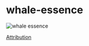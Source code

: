 ﻿# whale-essence

![whale essence](https://raw.githubusercontent.com/anibalanto/whale-essence/master/WhaelEssence.png)

[Attribution](https://anibanto.wordpress.com/2020/08/05/la-esencia-de-una-ballena/)
